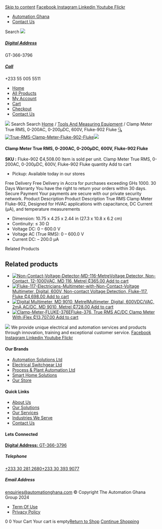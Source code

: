 [Skip to content](https://store.automationghana.com/product/true-rms-clamp-meter-fluke-902-fluke/#content)
[ Facebook ](https://www.facebook.com/automationgh/) [ Instagram ](https://www.instagram.com/automationgh/) [ Linkedin ](https://www.linkedin.com/company/the-automation-ghana-limited/) [ Youtube ](https://www.youtube.com/channel/UCurrRDUSm5oIW39VXjn1u0w) [ Flickr ](https://www.flickr.com/photos/181794037@N07/)
  * [ Automation Ghana ](https://automationghana.com)
  * [ Contact Us ](https://store.automationghana.com/contact/)


Search
[ ![](https://store.automationghana.com/wp-content/uploads/2024/04/Website-TAGG-Logo-BLUE.png) ](https://store.automationghana.com/)
[ ](https://maps.app.goo.gl/m4xeaagWCNbLk4jM6)
#####  [ Digital Address ](https://maps.app.goo.gl/m4xeaagWCNbLk4jM6)
GT-366-3796 
[ ](tel:+233550055511)
#####  [ Call ](tel:+233550055511)
+233 55 005 5511 
  * [Home](https://store.automationghana.com/)
  * [All Products](https://store.automationghana.com/shop/)
  * [My Account](https://store.automationghana.com/my-account/)
  * [Cart](https://store.automationghana.com/cart/)
  * [Checkout](https://store.automationghana.com/checkout/)
  * [Contact Us](https://store.automationghana.com/contact/)


[![](https://store.automationghana.com/wp-content/uploads/2024/04/AutomationGhana_logo_white.png)](https://store.automationghana.com)
Search
Search
[Home](https://store.automationghana.com) / [Tools And Measuring Equipment](https://store.automationghana.com/product-category/tools-and-measuring-equipment/) / Clamp Meter True RMS, 0-200AC, 0-200µDC, 600V, Fluke-902 Fluke
[🔍](https://store.automationghana.com/product/true-rms-clamp-meter-fluke-902-fluke/)
[![True-RMS-Clamp-Meter-Fluke-902-Fluke](https://store.automationghana.com/wp-content/uploads/2020/04/True-RMS-Clamp-Meter-Fluke-902-Fluke.png)](https://store.automationghana.com/wp-content/uploads/2020/04/True-RMS-Clamp-Meter-Fluke-902-Fluke.png)![](https://store.automationghana.com/wp-content/uploads/2020/04/True-RMS-Clamp-Meter-Fluke-902-Fluke.png)
####  Clamp Meter True RMS, 0-200AC, 0-200µDC, 600V, Fluke-902 Fluke 
**SKU :** Fluke-902 
₵4,508.00
Item is sold per unit.
Clamp Meter True RMS, 0-200AC, 0-200µDC, 600V, Fluke-902 Fluke quantity
Add to cart
  * Pickup: Available today in our stores


Free Delivery 
Free Delivery in Accra for purchases exceeding GHs 1000. 
30 Days Warranty 
You have the right to return your orders within 30 days. 
Secure Payment 
Your payments are secure with our private security network. 
Product Description
Product Description
True RMS Clamp Meter Fluke-902, Designed for HVAC applications with capacitance, DC Current (µA), and temperature measurements 
  * Dimension: 10.75 x 4.25 x 2.44 in (27.3 x 10.8 x 6.2 cm)
  * Continuity: ≤ 30 Ω
  * Voltage DC: 0 – 600.0 V
  * Voltage AC (True RMS): 0 – 600.0 V
  * Current DC: – 200.0 µA


Related Products 
## Related products
  * [![Non-Contact-Voltage-Detector-MD-116-Metre](https://store.automationghana.com/wp-content/uploads/2020/04/Non-Contact-Voltage-Detector-MD-116-Metrel-300x300.png)Voltage Detector, Non-Contact, 12-1000VAC, MD 116, Metrel ₵365.00 ](https://store.automationghana.com/product/non-contact-voltage-detector-md-116-metrel/)
[Add to cart](https://store.automationghana.com/product/true-rms-clamp-meter-fluke-902-fluke/?add-to-cart=2015)
  * [![Fluke-117-Electricians-Multimeter-with-Non-Contact-Voltage](https://store.automationghana.com/wp-content/uploads/2020/04/Fluke-117-Electricians-Multimeter-with-Non-Contact-Voltage-300x300.png)Multimeter, Digital, 600V, Non-contact Voltage Detection, Fluke-117, Fluke ₵4,698.00 ](https://store.automationghana.com/product/digital-multimeter-fluke-117-fluke/)
[Add to cart](https://store.automationghana.com/product/true-rms-clamp-meter-fluke-902-fluke/?add-to-cart=1998)
  * [![Digital Multimeter, MD 9010, Metrel](https://store.automationghana.com/wp-content/uploads/2020/04/Digital-Multimeter-MD-9010-Metrel-300x300.png)Multimeter, Digital, 600VDC/VAC, 2mA AC/DC, MD 9010, Metrel ₵728.00 ](https://store.automationghana.com/product/digital-multimeter-md-9010-metrel/)
[Add to cart](https://store.automationghana.com/product/true-rms-clamp-meter-fluke-902-fluke/?add-to-cart=2000)
  * [![Clamp-Meter-FLUKE-376E](https://store.automationghana.com/wp-content/uploads/2020/04/Clamp-Meter-FLUKE-376E-Fluke-300x300.png)Fluke-376, True RMS AC/DC Clamp Meter With iFlex ₵13,707.00 ](https://store.automationghana.com/product/clamp-meter-fluke-376-e-fluke/)
[Add to cart](https://store.automationghana.com/product/true-rms-clamp-meter-fluke-902-fluke/?add-to-cart=1995)


![](https://store.automationghana.com/wp-content/uploads/2024/04/AutomationGhana_logo_white.png)
We provide unique electrical and automation services and products through innovation, training and exceptional customer service.
[ Facebook ](https://www.facebook.com/automationgh/) [ Instagram ](https://www.instagram.com/automationgh/) [ Linkedin ](https://www.linkedin.com/company/the-automation-ghana-limited/) [ Youtube ](https://www.youtube.com/channel/UCurrRDUSm5oIW39VXjn1u0w) [ Flickr ](https://www.flickr.com/photos/181794037@N07/)
#### Our Brands
  * [ Automation Solutions Ltd ](https://store.automationghana.com/product/true-rms-clamp-meter-fluke-902-fluke/)
  * [ Electrical Switchgear Ltd ](https://store.automationghana.com/product/true-rms-clamp-meter-fluke-902-fluke/)
  * [ Process & Plant Automation Ltd ](https://store.automationghana.com/product/true-rms-clamp-meter-fluke-902-fluke/)
  * [ Smart Home Solutions ](https://store.automationghana.com/product/true-rms-clamp-meter-fluke-902-fluke/)
  * [ Our Store ](https://store.automationghana.com/product/true-rms-clamp-meter-fluke-902-fluke/)


#### Quick Links
  * [ About Us ](https://store.automationghana.com/product/true-rms-clamp-meter-fluke-902-fluke/)
  * [ Our Solutions ](https://store.automationghana.com/product/true-rms-clamp-meter-fluke-902-fluke/)
  * [ Our Services ](https://store.automationghana.com/product/true-rms-clamp-meter-fluke-902-fluke/)
  * [ Industries We Serve ](https://store.automationghana.com/product/true-rms-clamp-meter-fluke-902-fluke/)
  * [ Contact Us ](https://store.automationghana.com/product/true-rms-clamp-meter-fluke-902-fluke/)


#### Lets Connected
[**Digital Address:** GT-366-3796](https://maps.app.goo.gl/m4xeaagWCNbLk4jM6)
#####  Telephone 
[ +233 30 281 2680](tel:+233302812680)[+233 30 393 9077](https://store.automationghana.com/product/true-rms-clamp-meter-fluke-902-fluke/+233303939077)
#####  Email Address 
enquiries@automationghana.com 
© Copyright The Automation Ghana Group 2024
  * [ Term Of Use ](https://store.automationghana.com/product/true-rms-clamp-meter-fluke-902-fluke/)
  * [ Privacy Policy ](https://store.automationghana.com/product/true-rms-clamp-meter-fluke-902-fluke/)


0
0
Your Cart
Your cart is empty[Return to Shop](https://store.automationghana.com/shop/)
[Continue Shopping](https://store.automationghana.com/product/true-rms-clamp-meter-fluke-902-fluke/)
